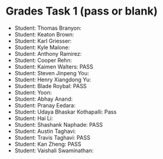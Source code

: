 # Grades Task 1 (pass or blank)

* Student: Thomas Branyon:
* Student: Keaton Brown:
* Student: Karl Griesser:
* Student: Kyle Malone:
* Student: Anthony Ramirez:
* Student: Cooper Rehn:
* Student: Kaimen Walters: PASS
* Student: Steven Jinpeng You:
* Student: Henry Xiangdong Yu:
* Student: Blade Roybal: PASS
* Student: Yoon:
* Student: Abhay Anand:
* Student: Pranay Eedara:
* Student: Udaya Bhaskar Kothapalli: Pass
* Student: Hai Li:
* Student: Shashank Naphade: PASS
* Student: Austin Taghavi:
* Student: Travis Taghavi: PASS
* Student: Kan Zheng: PASS
* Student: Vaishali Swaminathan:
